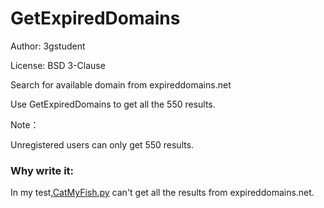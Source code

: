 # GetExpiredDomains

Author: 3gstudent

License: BSD 3-Clause

Search for available domain from expireddomains.net

Use GetExpiredDomains to get all the 550 results.

Note：

  Unregistered users can only get 550 results.


### Why write it:

In my test,[CatMyFish.py](https://github.com/Mr-Un1k0d3r/CatMyFish) can't get all the results from expireddomains.net.








